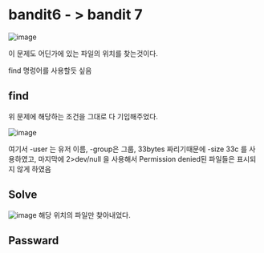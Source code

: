 # bandit6 - > bandit 7

![image](https://github.com/YbSain/KaliLinux/assets/108385276/2675074c-6a9a-48b2-bf92-3f1d73874c28)

이 문제도 어딘가에 있는 파일의 위치를 찾는것이다.   

find 명렁어를 사용할듯 싶음
## find

위 문제에 해당하는 조건을 그대로 다 기입해주었다.

![image](https://github.com/YbSain/KaliLinux/assets/108385276/37e9a328-4ceb-494e-9180-ae39f0ee284b)

여기서 -user 는 유저 이름, -group은 그룹, 33bytes 짜리기때문에 -size 33c 를 사용하였고, 마지막에 2>dev/null 을 사용해서 Permission denied된 파일들은 표시되지 않게 하였음   

## Solve
![image](https://github.com/YbSain/KaliLinux/assets/108385276/d7bfe3f0-1056-4fd1-a4f8-f598534d2d28)
해당 위치의 파일만 찾아내었다.

## Passward
